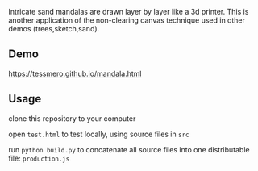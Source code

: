 
Intricate sand mandalas are drawn layer by layer like a 3d printer. This is another application of the non-clearing canvas technique used in other demos (trees,sketch,sand).


## Demo

https://tessmero.github.io/mandala.html

## Usage

clone this repository to your computer

open `test.html` to test locally, using source files in `src`

run `python build.py` to concatenate all source files into one distributable file: `production.js`

